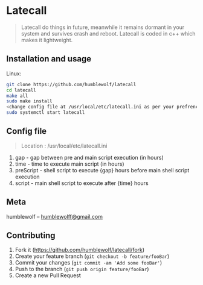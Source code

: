 # Latecall
> Latecall do things in future, meanwhile it remains dormant in your system and survives crash and reboot. Latecall is coded in c++ which makes it lightweight.

## Installation and usage

Linux:

```sh
git clone https://github.com/humblewolf/latecall
cd latecall
make all
sudo make install
<change config file at /usr/local/etc/latecall.ini as per your prefrences>
sudo systemctl start latecall
```

## Config file

> Location : /usr/local/etc/latecall.ini

1. gap - gap between pre and main script execution (in hours)
2. time - time to execute main script (in hours)
3. preScript - shell script to execute {gap} hours before main shell script execution
4. script - main shell script to execute after {time} hours

## Meta

humblewolf –  humblewolff@gmail.com

## Contributing

1. Fork it (<https://github.com/humblewolf/latecall/fork>)
2. Create your feature branch (`git checkout -b feature/fooBar`)
3. Commit your changes (`git commit -am 'Add some fooBar'`)
4. Push to the branch (`git push origin feature/fooBar`)
5. Create a new Pull Request
